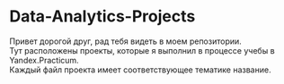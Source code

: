 # Data-Analytics-Projects  
Привет дорогой друг, рад тебя видеть в моем репозитории.  
Тут расположены проекты, которые я выполнил в процессе учебы в Yandex.Practicum.   
Каждый файл проекта имеет соответствующее тематике название.  
